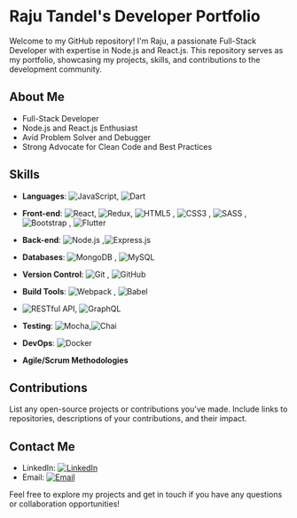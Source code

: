 # Raju Tandel's Developer Portfolio

Welcome to my GitHub repository! I'm Raju, a passionate Full-Stack Developer with expertise in Node.js and React.js. This repository serves as my portfolio, showcasing my projects, skills, and contributions to the development community.

## About Me

- Full-Stack Developer
- Node.js and React.js Enthusiast
- Avid Problem Solver and Debugger
- Strong Advocate for Clean Code and Best Practices

## Skills

- **Languages**: ![JavaScript](https://img.shields.io/badge/JavaScript-ES6+-F7DF1E?style=for-the-badge&logo=javascript&logoColor=black), ![Dart](https://img.shields.io/badge/Dart-0175C2?style=for-the-badge&logo=dart&logoColor=white)

- **Front-end**: ![React](https://img.shields.io/badge/React.js-20232A?style=for-the-badge&logo=react&logoColor=61DAFB), ![Redux](https://img.shields.io/badge/Redux-764ABC?style=for-the-badge&logo=redux&logoColor=white), ![HTML5](https://img.shields.io/badge/HTML5-E34F26?style=for-the-badge&logo=html5&logoColor=white)
, ![CSS3](https://img.shields.io/badge/CSS3-1572B6?style=for-the-badge&logo=css3&logoColor=white)
, ![SASS](https://img.shields.io/badge/SASS-hotpink?style=for-the-badge&logo=sass&logoColor=white)
, ![Bootstrap](https://img.shields.io/badge/Bootstrap-563D7C?style=for-the-badge&logo=bootstrap&logoColor=white)
, ![Flutter](https://img.shields.io/badge/Flutter-02569B?style=for-the-badge&logo=flutter&logoColor=white)

- **Back-end**: ![Node.js](https://img.shields.io/badge/Node.js-339933?style=for-the-badge&logo=nodedotjs&logoColor=white)
,![Express.js](https://img.shields.io/badge/Express.js-404D59?style=for-the-badge)

- **Databases**: ![MongoDB](https://img.shields.io/badge/MongoDB-4EA94B?style=for-the-badge&logo=mongodb&logoColor=white)
, ![MySQL](https://img.shields.io/badge/MySQL-4479A1?style=for-the-badge&logo=mysql&logoColor=white)

- **Version Control**: ![Git](https://img.shields.io/badge/Git-F05032?style=for-the-badge&logo=git&logoColor=white)
, ![GitHub](htftps://img.shields.io/badge/GitHub-181717?style=for-the-badge&logo=github&logoColor=white)

- **Build Tools**: ![Webpack](https://img.shields.io/badge/Webpack-8DD6F9?style=for-the-badge&logo=webpack&logoColor=black)
, ![Babel](https://img.shields.io/badge/Babel-F9DC3E?style=for-the-badge&logo=babel&logoColor=black)

- ![RESTful API](https://img.shields.io/badge/REST-API-02569B?style=for-the-badge&logo=rest&logoColor=white), ![GraphQL](https://img.shields.io/badge/GraphQL-E10098?style=for-the-badge&logo=graphql&logoColor=white)

- **Testing**: ![Mocha](https://img.shields.io/badge/Mocha-8D6748?style=for-the-badge&logo=mocha&logoColor=white),![Chai](https://img.shields.io/badge/Chai-A30701?style=for-the-badge&logo=chai&logoColor=white)

- **DevOps**: ![Docker](https://img.shields.io/badge/Docker-2496ED?style=for-the-badge&logo=docker&logoColor=white)

- **Agile/Scrum Methodologies**


## Contributions

List any open-source projects or contributions you've made. Include links to repositories, descriptions of your contributions, and their impact.

## Contact Me

- LinkedIn: [![LinkedIn](https://img.shields.io/badge/LinkedIn-0A66C2?style=for-the-badge&logo=linkedin&logoColor=white)](https://www.linkedin.com/in/raju-thandela-8a95b5232/)
- Email: [![Email](https://img.shields.io/badge/Email-D14836?style=for-the-badge&logo=gmail&logoColor=white)](mailto:rajuthandela@gmail.com)


Feel free to explore my projects and get in touch if you have any questions or collaboration opportunities!


